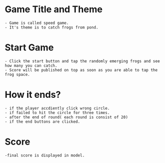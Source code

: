 # Game Title and Theme

    - Game is called speed game.
    - It's theme is to catch frogs from pond.

# Start Game

    - Click the start button and tap the randomly emerging frogs and see how many you can catch.
    - Score will be published on top as soon as you are able to tap the frog space.

# How it ends?

    - if the player accdiently click wrong circle.
    - if failed to hit the circle for three times.
    - after the end of round( each round is consist of 20)
    - if the end buttons are clicked.

# Score

    -final score is displayed in model.
